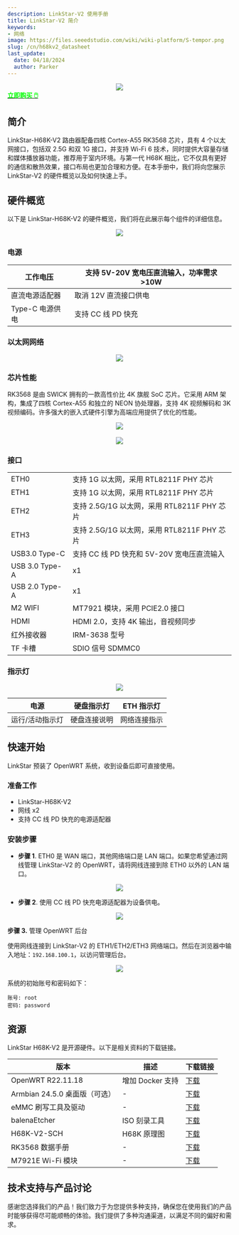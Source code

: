 ```yaml
---
description: LinkStar-V2 使用手册
title: LinkStar-V2 简介
keywords:
- 网络
image: https://files.seeedstudio.com/wiki/wiki-platform/S-tempor.png
slug: /cn/h68kv2_datasheet
last_update:
  date: 04/18/2024
  author: Parker
---
```


<!-- ---
name: 
category: 
bzurl: 
prodimagename:
surveyurl: 
sku: 102110958
tags:
--- -->

<div align="center"><img width={700} src="https://files.seeedstudio.com/wiki/LinkStar_V2/01.jpg" /></div>

<div class="get_one_now_container" style={{textAlign: 'center'}}>
    <a class="get_one_now_item" href="https://www.seeedstudio.com/LinkStar-H68K-1432-V2-p-5886.html" target="_blank" rel="noopener noreferrer">
            <strong><span><font color={'FFFFFF'} size={"4"}> 立即购买 🖱️</font></span></strong>
    </a>
</div>

## 简介

LinkStar-H68K-V2 路由器配备四核 Cortex-A55 RK3568 芯片，具有 4 个以太网接口，包括双 2.5G 和双 1G 接口，并支持 Wi-Fi 6 技术，同时提供大容量存储和媒体播放器功能，推荐用于室内环境。与第一代 H68K 相比，它不仅具有更好的通信和散热效果，接口布局也更加合理和方便。在本手册中，我们将向您展示 LinkStar-V2 的硬件概览以及如何快速上手。

## 硬件概览

以下是 LinkStar-H68K-V2 的硬件概览，我们将在此展示每个组件的详细信息。

<div align="center"><img width={700} src="https://files.seeedstudio.com/wiki/LinkStar_V2/02.jpg" /></div>

### 电源

<table className="tg">
  <thead>
    <tr>
      <th className="tg-y6fn">工作电压</th>
      <th className="tg-0lax">支持 5V-20V 宽电压直流输入，功率需求 >10W</th>
    </tr>
  </thead>
  <tbody>
    <tr>
      <td className="tg-y6fn">直流电源适配器</td>
      <td className="tg-0lax">取消 12V 直流接口供电</td>
    </tr>
    <tr>
      <td className="tg-y6fn"><span style={{fontWeight: 400, fontStyle: 'normal'}}>Type-C 电源供电</span></td>
      <td className="tg-0lax">支持 CC 线 PD 快充</td>
    </tr>
  </tbody>
</table>

### 以太网网络

<div align="center"><img width={700} src="https://files.seeedstudio.com/wiki/LinkStar_V2/03.jpg" /></div>

### 芯片性能

RK3568 是由 SWICK 拥有的一款高性价比 4K 旗舰 SoC 芯片。它采用 ARM 架构，集成了四核 Cortex-A55 和独立的 NEON 协处理器，支持 4K 视频解码和 3K 视频编码。许多强大的嵌入式硬件引擎为高端应用提供了优化的性能。

<div align="center"><img width={700} src="https://files.seeedstudio.com/wiki/LinkStar_V2/04.png" /></div>
<br/>
<div align="center"><img width={700} src="https://files.seeedstudio.com/wiki/LinkStar_V2/05.png" /></div>

### 接口

<table class="tg">
<tbody>
  <tr>
    <td class="tg-0pky">ETH0</td>
    <td class="tg-0pky">支持 1G 以太网，采用 RTL8211F PHY 芯片</td>
  </tr>
  <tr>
    <td class="tg-0pky">ETH1</td>
    <td class="tg-0pky">支持 1G 以太网，采用 RTL8211F PHY 芯片</td>
  </tr>
  <tr>
    <td class="tg-0pky">ETH2</td>
    <td class="tg-0pky">支持 2.5G/1G 以太网，采用 RTL8211F PHY 芯片</td>
  </tr>
  <tr>
    <td class="tg-0pky">ETH3</td>
    <td class="tg-0pky">支持 2.5G/1G 以太网，采用 RTL8211F PHY 芯片</td>
  </tr>
    <tr>
    <td class="tg-0pky">USB3.0 Type-C</td>
    <td class="tg-0pky">支持 CC 线 PD 快充和 5V-20V 宽电压直流输入</td>
  </tr>
    <tr>
    <td class="tg-0pky">USB 3.0 Type-A</td>
    <td class="tg-0pky">x1</td>
  </tr>
    <tr>
    <td class="tg-0pky">USB 2.0 Type-A</td>
    <td class="tg-0pky">x1</td>
  </tr>
  <tr>
    <td class="tg-0pky">M2 WIFI</td>
    <td class="tg-0pky">MT7921 模块，采用 PCIE2.0 接口</td>
  </tr>
    <tr>
    <td class="tg-0pky">HDMI</td>
    <td class="tg-0pky">HDMI 2.0，支持 4K 输出，音视频同步</td>
  </tr>
  <tr>
    <td class="tg-0pky">红外接收器</td>
    <td class="tg-0pky">IRM-3638 型号</td>
  </tr>
  <tr>
    <td class="tg-0pky">TF 卡槽</td>
    <td class="tg-0pky">SDIO 信号 SDMMC0</td>
  </tr>
</tbody>
</table>

### 指示灯

<div align="center"><img width={400} src="https://files.seeedstudio.com/wiki/LinkStar_V2/06.png" /></div>

<!-- <style type="text/css" dangerouslySetInnerHTML={{__html: "\n.tg  {border-collapse:collapse;border-spacing:0;}\n.tg td{border-color:black;border-style:solid;border-width:1px;font-family:Arial, sans-serif;font-size:14px;\n  overflow:hidden;padding:10px 5px;word-break:normal;}\n.tg th{border-color:black;border-style:solid;border-width:1px;font-family:Arial, sans-serif;font-size:14px;\n  font-weight:normal;overflow:hidden;padding:10px 5px;word-break:normal;}\n.tg .tg-y698{background-color:#efefef;border-color:inherit;text-align:left;vertical-align:top}\n.tg .tg-0pky{border-color:inherit;text-align:left;vertical-align:top}\n" }} /> -->

<table class="tg">
<thead>
  <tr>
    <th class="tg-y698">电源</th>
    <th class="tg-y698">硬盘指示灯</th>
    <th class="tg-y698">ETH 指示灯</th>
  </tr>
</thead>
<tbody>
  <tr>
    <td class="tg-0pky">运行/活动指示灯</td>
    <td class="tg-0pky">硬盘连接说明</td>
    <td class="tg-0pky">网络连接指示</td>
  </tr>
</tbody>
</table>

## 快速开始

LinkStar 预装了 OpenWRT 系统，收到设备后即可直接使用。

### 准备工作

- LinkStar-H68K-V2
- 网线 x2
- 支持 CC 线 PD 快充的电源适配器

### 安装步骤

- **步骤 1**. ETH0 是 WAN 端口，其他网络端口是 LAN 端口。如果您希望通过网线管理 LinkStar-V2 的 OpenWRT，请将网线连接到除 ETH0 以外的 LAN 端口。

<div align="center"><img width={400} src="https://files.seeedstudio.com/wiki/LinkStar_V2/33.png" /></div>

- **步骤 2**. 使用 CC 线 PD 快充电源适配器为设备供电。

<div align="center"><img width={400} src="https://files.seeedstudio.com/wiki/LinkStar_V2/32.png" /></div>

**步骤 3.** 管理 OpenWRT 后台

使用网线连接到 LinkStar-V2 的 ETH1/ETH2/ETH3 网络端口。然后在浏览器中输入地址：`192.168.100.1`，以访问管理后台。

<div align="center"><img width={700} src="https://files.seeedstudio.com/wiki/LinkStar_V2/31.png" /></div>

系统的初始账号和密码如下：

```text
账号: root
密码: password
```

## 资源

LinkStar H68K-V2 是开源硬件。以下是相关资料的下载链接。

| 版本                        | 描述              | 下载链接                                                     |
| --------------------------- | ----------------- | ------------------------------------------------------------ |
| OpenWRT R22.11.18           | 增加 Docker 支持 | [下载](https://files.seeedstudio.com/wiki/LinkStar_V2/download/openwrt-rockchip-R22.11.18.zip) |
| Armbian 24.5.0 桌面版（可选）| -                 | [下载](https://files.seeedstudio.com/wiki/LinkStar_V2/download/Armbian_community_24.5.0_trunk.389_h68k_desktop.zip) |
| eMMC 刷写工具及驱动         | -                 | [下载](https://files.seeedstudio.com/wiki/LinkStar_V2/download/H68K_Flash_Tools.zip) |
| balenaEtcher                | ISO 刻录工具      | [下载](https://files.seeedstudio.com/wiki/H28K/H28K_Tools/balenaEtcher-Portable-1.5.109.zip) |
| H68K-V2-SCH                 | H68K 原理图       | [下载](https://files.seeedstudio.com/wiki/LinkStar_V2/H68K_V2_Schematic.pdf) |
| RK3568 数据手册             | -                 | [下载](https://files.seeedstudio.com/wiki/LinkStar/RK3568_Brief_Datasheet.pdf) |
| M7921E Wi-Fi 模块           | -                 | [下载](https://files.seeedstudio.com/wiki/LinkStar/M7921E_Wi-Fi_Module.pdf) |

## 技术支持与产品讨论

感谢您选择我们的产品！我们致力于为您提供多种支持，确保您在使用我们的产品时能够获得尽可能顺畅的体验。我们提供了多种沟通渠道，以满足不同的偏好和需求。

<div class="button_tech_support_container">
<a href="https://forum.seeedstudio.com/" class="button_forum"></a> 
<a href="https://www.seeedstudio.com/contacts" class="button_email"></a>
</div>

<div class="button_tech_support_container">
<a href="https://discord.gg/eWkprNDMU7" class="button_discord"></a> 
<a href="https://github.com/Seeed-Studio/wiki-documents/discussions/69" class="button_discussion"></a>
</div>